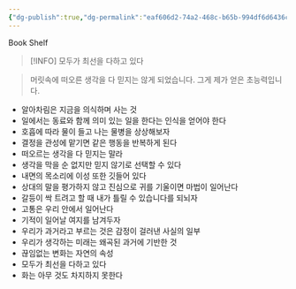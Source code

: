 ```yaml
---
{"dg-publish":true,"dg-permalink":"eaf606d2-74a2-468c-b65b-994df6d6436c","permalink":"/eaf606d2-74a2-468c-b65b-994df6d6436c/","dgHomeLink":true,"dgPassFrontmatter":false}
---
```



Book Shelf

> [!INFO] 모두가 최선을 다하고 있다

> 머릿속에 떠오른 생각을 다 믿지는 않게 되었습니다.
> 그게 제가 얻은 초능력입니다.

- 알아차림은 지금을 의식하며 사는 것
- 일에서는 동료와 함께 의미 있는 일을 한다는 인식을 얻어야 한다
- 호흡에 따라 물이 들고 나는 물병을 상상해보자
- 결정을 관성에 맡기면 같은 행동을 반복하게 된다
- 떠오르는 생각을 다 믿지는 말라
- 생각을 막을 순 없지만 믿지 않기로 선택할 수 있다
- 내면의 목소리에 이성 또한 깃들어 있다
- 상대의 말을 평가하지 않고 진심으로 귀를 기울이면 마법이 일어난다
- 갈등이 싹 트려고 할 때 내가 틀릴 수 있습니다를 되뇌자
- 고통은 우리 안에서 일어난다
- 기적이 일어날 여지를 남겨두자
- 우리가 과거라고 부르는 것은 감정이 걸러낸 사실의 일부
- 우리가 생각하는 미래는 왜곡된 과거에 기반한 것
- 끊임없는 변화는 자연의 속성
- 모두가 최선을 다하고 있다
- 화는 아무 것도 차지하지 못한다
  